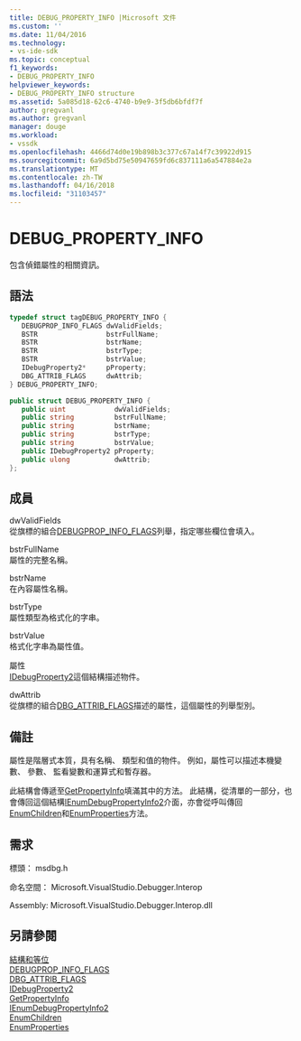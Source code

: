 ```yaml
---
title: DEBUG_PROPERTY_INFO |Microsoft 文件
ms.custom: ''
ms.date: 11/04/2016
ms.technology:
- vs-ide-sdk
ms.topic: conceptual
f1_keywords:
- DEBUG_PROPERTY_INFO
helpviewer_keywords:
- DEBUG_PROPERTY_INFO structure
ms.assetid: 5a085d18-62c6-4740-b9e9-3f5db6bfdf7f
author: gregvanl
ms.author: gregvanl
manager: douge
ms.workload:
- vssdk
ms.openlocfilehash: 4466d74d0e19b898b3c377c67a14f7c39922d915
ms.sourcegitcommit: 6a9d5bd75e50947659fd6c837111a6a547884e2a
ms.translationtype: MT
ms.contentlocale: zh-TW
ms.lasthandoff: 04/16/2018
ms.locfileid: "31103457"
---
```

# <a name="debugpropertyinfo"></a>DEBUG_PROPERTY_INFO
包含偵錯屬性的相關資訊。  
  
## <a name="syntax"></a>語法  
  
```cpp  
typedef struct tagDEBUG_PROPERTY_INFO {   
   DEBUGPROP_INFO_FLAGS dwValidFields;  
   BSTR                 bstrFullName;  
   BSTR                 bstrName;  
   BSTR                 bstrType;  
   BSTR                 bstrValue;  
   IDebugProperty2*     pProperty;  
   DBG_ATTRIB_FLAGS     dwAttrib;  
} DEBUG_PROPERTY_INFO;  
```  
  
```csharp  
public struct DEBUG_PROPERTY_INFO {   
   public uint            dwValidFields;  
   public string          bstrFullName;  
   public string          bstrName;  
   public string          bstrType;  
   public string          bstrValue;  
   public IDebugProperty2 pProperty;  
   public ulong           dwAttrib;  
};  
```  
  
## <a name="members"></a>成員  
 dwValidFields  
 從旗標的組合[DEBUGPROP_INFO_FLAGS](../../../extensibility/debugger/reference/debugprop-info-flags.md)列舉，指定哪些欄位會填入。  
  
 bstrFullName  
 屬性的完整名稱。  
  
 bstrName  
 在內容屬性名稱。  
  
 bstrType  
 屬性類型為格式化的字串。  
  
 bstrValue  
 格式化字串為屬性值。  
  
 屬性  
 [IDebugProperty2](../../../extensibility/debugger/reference/idebugproperty2.md)這個結構描述物件。  
  
 dwAttrib  
 從旗標的組合[DBG_ATTRIB_FLAGS](../../../extensibility/debugger/reference/dbg-attrib-flags.md)描述的屬性，這個屬性的列舉型別。  
  
## <a name="remarks"></a>備註  
 屬性是階層式本質，具有名稱、 類型和值的物件。 例如，屬性可以描述本機變數、 參數、 監看變數和運算式和暫存器。  
  
 此結構會傳遞至[GetPropertyInfo](../../../extensibility/debugger/reference/idebugproperty2-getpropertyinfo.md)填滿其中的方法。 此結構，從清單的一部分，也會傳回這個結構[IEnumDebugPropertyInfo2](../../../extensibility/debugger/reference/ienumdebugpropertyinfo2.md)介面，亦會從呼叫傳回[EnumChildren](../../../extensibility/debugger/reference/idebugproperty2-enumchildren.md)和[EnumProperties](../../../extensibility/debugger/reference/idebugstackframe2-enumproperties.md)方法。  
  
## <a name="requirements"></a>需求  
 標頭： msdbg.h  
  
 命名空間： Microsoft.VisualStudio.Debugger.Interop  
  
 Assembly: Microsoft.VisualStudio.Debugger.Interop.dll  
  
## <a name="see-also"></a>另請參閱  
 [結構和等位](../../../extensibility/debugger/reference/structures-and-unions.md)   
 [DEBUGPROP_INFO_FLAGS](../../../extensibility/debugger/reference/debugprop-info-flags.md)   
 [DBG_ATTRIB_FLAGS](../../../extensibility/debugger/reference/dbg-attrib-flags.md)   
 [IDebugProperty2](../../../extensibility/debugger/reference/idebugproperty2.md)   
 [GetPropertyInfo](../../../extensibility/debugger/reference/idebugproperty2-getpropertyinfo.md)   
 [IEnumDebugPropertyInfo2](../../../extensibility/debugger/reference/ienumdebugpropertyinfo2.md)   
 [EnumChildren](../../../extensibility/debugger/reference/idebugproperty2-enumchildren.md)   
 [EnumProperties](../../../extensibility/debugger/reference/idebugstackframe2-enumproperties.md)